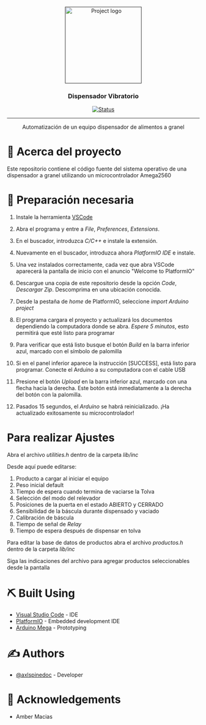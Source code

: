 <p align="center">
  <a href="" rel="noopener">
 <img width=200px height=200px src="https://i.imgur.com/6wj0hh6.jpg" alt="Project logo"></a>
</p>

<h3 align="center">Dispensador Vibratorio</h3>

<div align="center">

[![Status](https://img.shields.io/badge/status-active-success.svg)]()


</div>

---

<p align="center"> Automatización de un equipo dispensador de alimentos a granel
    <br> 
</p>

# 🧐 Acerca del proyecto <a name = "about"></a>

Este repositorio contiene el código fuente del sistema operativo de una dispensador a granel utilizando un microcontrolador Amega2560

# 🏁 Preparación necesaria <a name = "getting_started"></a>

1. Instale la herramienta [VSCode](https://code.visualstudio.com)

2. Abra el programa y entre a _File_, _Preferences_, _Extensions_.

3. En el buscador, introduzca _C/C++_ e instale la extensión.

4. Nuevamente en el buscador, introduzca ahora _PlatformIO IDE_ e instale.

5. Una vez instalados correctamente, cada vez que abra VSCode aparecerá la pantalla de inicio con el anuncio "Welcome to PlatformIO"

6. Descargue una copia de este repositorio desde la opción _Code_, _Descargar Zip_. Descomprima en una ubicación conocida.

7. Desde la pestaña de _home_ de PlatformIO, seleccione _import Arduino project_

8. El programa cargara el proyecto y actualizará los documentos dependiendo la computadora donde se abra. *Espere 5 minutos*, esto permitirá que esté listo para programar

9. Para verificar que está listo busque el botón _Build_ en la barra inferior azul, marcado con el símbolo de palomilla

10. Si en el panel inferior aparece la instrucción [SUCCESS], está listo para programar. Conecte el Arduino a su computadora con el cable USB

11. Presione el botón _Upload_ en la barra inferior azul, marcado con una flecha hacia la derecha. Este botón está inmediatamente a la derecha del botón con la palomilla.

12. Pasados 15 segundos, el _Arduino_ se habrá reinicializado. ¡Ha actualizado exitosamente su microcontrolador!

# Para realizar Ajustes

Abra el archivo _utilities.h_ dentro de la carpeta _lib/inc_

Desde aquí puede editarse:

1. Producto a cargar al iniciar el equipo
2. Peso inicial default
3. Tiempo de espera cuando termina de vaciarse la Tolva
4. Selección del modo del relevador
5. Posiciones de la puerta en el estado ABIERTO y CERRADO
6. Sensibilidad de la báscula durante dispensado y vaciado
7. Calibración de báscula
8. Tiempo de señal de _Relay_
9. Tiempo de espera después de dispensar en tolva

Para editar la base de datos de productos abra el archivo _productos.h_ dentro de la carpeta _lib/inc_

Siga las indicaciones del archivo para agregar productos seleccionables desde la pantalla

# ⛏️ Built Using <a name = "built_using"></a>

- [Visual Studio Code](https://code.visualstudio.com) - IDE
- [PlatformIO](https://platformio.org) - Embedded development IDE
- [Arduino Mega](https://www.arduino.cc) - Prototyping

# ✍️ Authors <a name = "authors"></a>

- [@axlspinedoc](https://github.com/axlspinedoc) - Developer

# 🎉 Acknowledgements <a name = "acknowledgement"></a>

- Amber Macias
